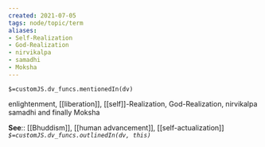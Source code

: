 ```yaml
---
created: 2021-07-05
tags: node/topic/term 
aliases:
- Self-Realization
- God-Realization
- nirvikalpa
- samadhi
- Moksha
---
```

`$=customJS.dv_funcs.mentionedIn(dv)`


enlightenment, [[liberation]], [[self]]-Realization, God-Realization, nirvikalpa samadhi and finally Moksha

**See**:: [[Bhuddism]], [[human advancement]], [[self-actualization]]
*`$=customJS.dv_funcs.outlinedIn(dv, this)`*

